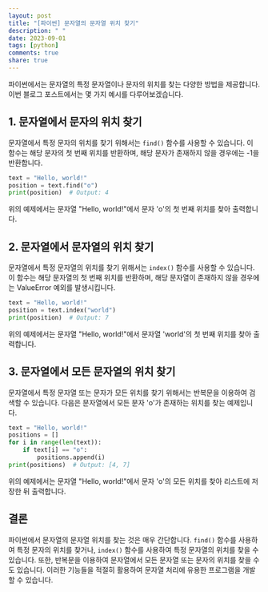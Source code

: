 ```yaml
---
layout: post
title: "[파이썬] 문자열의 문자열 위치 찾기"
description: " "
date: 2023-09-01
tags: [python]
comments: true
share: true
---
```


파이썬에서는 문자열의 특정 문자열이나 문자의 위치를 찾는 다양한 방법을 제공합니다. 이번 블로그 포스트에서는 몇 가지 예시를 다루어보겠습니다.

## 1. 문자열에서 문자의 위치 찾기

문자열에서 특정 문자의 위치를 찾기 위해서는 `find()` 함수를 사용할 수 있습니다. 이 함수는 해당 문자의 첫 번째 위치를 반환하며, 해당 문자가 존재하지 않을 경우에는 -1을 반환합니다.

```python
text = "Hello, world!"
position = text.find("o")
print(position)  # Output: 4
```

위의 예제에서는 문자열 "Hello, world!"에서 문자 'o'의 첫 번째 위치를 찾아 출력합니다.

## 2. 문자열에서 문자열의 위치 찾기

문자열에서 특정 문자열의 위치를 찾기 위해서는 `index()` 함수를 사용할 수 있습니다. 이 함수는 해당 문자열의 첫 번째 위치를 반환하며, 해당 문자열이 존재하지 않을 경우에는 ValueError 예외를 발생시킵니다.

```python
text = "Hello, world!"
position = text.index("world")
print(position)  # Output: 7
```

위의 예제에서는 문자열 "Hello, world!"에서 문자열 'world'의 첫 번째 위치를 찾아 출력합니다.

## 3. 문자열에서 모든 문자열의 위치 찾기

문자열에서 특정 문자열 또는 문자가 모든 위치를 찾기 위해서는 반복문을 이용하여 검색할 수 있습니다. 다음은 문자열에서 모든 문자 'o'가 존재하는 위치를 찾는 예제입니다.

```python
text = "Hello, world!"
positions = []
for i in range(len(text)):
    if text[i] == "o":
        positions.append(i)
print(positions)  # Output: [4, 7]
```

위의 예제에서는 문자열 "Hello, world!"에서 문자 'o'의 모든 위치를 찾아 리스트에 저장한 뒤 출력합니다.

## 결론

파이썬에서 문자열의 문자열 위치를 찾는 것은 매우 간단합니다. `find()` 함수를 사용하여 특정 문자의 위치를 찾거나, `index()` 함수를 사용하여 특정 문자열의 위치를 찾을 수 있습니다. 또한, 반복문을 이용하여 문자열에서 모든 문자열 또는 문자의 위치를 찾을 수도 있습니다. 이러한 기능들을 적절히 활용하여 문자열 처리에 유용한 프로그램을 개발할 수 있습니다.
